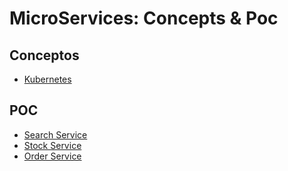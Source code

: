 # MicroServices: Concepts & Poc

## Conceptos

- [Kubernetes](Kubernetes.md)

## POC

- [Search Service](SearchService/README.md)
- [Stock Service](StockService/README.md)
- [Order Service](OrderService/README.md)